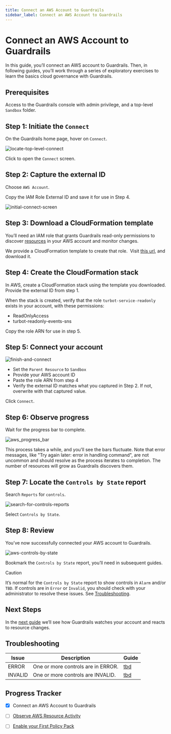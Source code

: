 ```yaml
---
title: Connect an AWS Account to Guardrails
sidebar_label: Connect an AWS Account to Guardrails
---
```



# Connect an AWS Account to Guardrails

In this guide, you’ll connect an AWS account to Guardrails. Then, in following guides, you’ll work through a series of exploratory exercises to learn the basics cloud governance with Guardrails.

## Prerequisites

Access to the Guardrails console with admin privilege, and a top-level `Sandbox` folder.

## Step 1: Initiate the `Connect`


On the Guardrails home page, hover on `Connect`.
<p><img alt="locate-top-level-connect" src="/images/docs/guardrails/getting-started/getting-started-aws/connect-an-account/locate-top-level-connect.png"/></p>

Click to open the `Connect` screen.

## Step 2: Capture the external ID

Choose `AWS Account`.

Copy the IAM Role External ID and save it for use in Step 4.
<p><img alt="initial-connect-screen" src="/images/docs/guardrails/getting-started/getting-started-aws/connect-an-account/initial-connect-screen.png"/></p>

## Step 3: Download a CloudFormation template

You’ll need an IAM role that grants Guardrails read-only permissions to discover [resources](/guardrails/docs/reference/glossary#resource) in your AWS account and monitor changes.


We provide a CloudFormation template to create that role.  Visit [this url](tbd), and download it.

## Step 4: Create the CloudFormation stack

In AWS, create a CloudFormation stack using the template you downloaded. Provide the external ID from step 1.

When the stack is created, verify that the role `turbot-service-readonly` exists in your account, with these permissions:

- ReadOnlyAccess
- turbot-readonly-events-sns

Copy the role ARN for use in step 5.

## Step 5: Connect your account
<p><img alt="finish-and-connect" src="/images/docs/guardrails/getting-started/getting-started-aws/connect-an-account/finish-and-connect.png"/></p>

* Set the `Parent Resource` to `Sandbox`
* Provide your AWS account ID
* Paste the role ARN from step 4
* Verify the external ID matches what you captured in Step 2. If not, overwrite with that captured value.

Click `Connect`.

## Step 6: Observe progress

Wait for the progress bar to complete.
<p><img alt="aws_progress_bar" src="/images/docs/guardrails/getting-started/getting-started-aws/connect-an-account/aws-progress-bar.png"/></p>

This process takes a while, and you’ll see the bars fluctuate. Note that error messages, like "Try again later: error in handling command", are not uncommon and should resolve as the process iterates to completion. The number of resources will grow as Guardrails discovers them.


## Step 7: Locate the `Controls by State` report

Search `Reports` for `controls`.
<p><img alt="search-for-controls-reports" src="/images/docs/guardrails/getting-started/getting-started-aws/connect-an-account/search-for-controls-reports.png"/></p>

Select `Controls by State`.

## Step 8: Review

You’ve now successfully connected your AWS account to Guardrails.
<p><img alt="aws-controls-by-state" src="/images/docs/guardrails/getting-started/getting-started-aws/connect-an-account/aws-controls-by-state.png"/></p>

Bookmark the `Controls by State` report, you’ll need in subsequent guides.

> [!CAUTION]
> It’s normal for the `Controls by State` report to show controls in `Alarm` and/or `TBD`. If controls are in `Error` or `Invalid`, you should check with your administrator to resolve these issues. See [Troubleshooting](#troubleshooting).

## Next Steps

In the [next guide](/guardrails/docs/getting-started/getting-started-aws/observe-aws-activity) we’ll see how Guardrails watches your account and reacts to resource changes.

## Troubleshooting

| Issue | Description | Guide |
|--|--|--|
| ERROR | One or more controls are in ERROR. | [tbd]() |
| INVALID | One or more controls are INVALID. | [tbd]() |


## Progress Tracker

- [x] Connect an AWS Account to Guardrails
- [ ] [Observe AWS Resource Activity](/guardrails/docs/getting-started/getting-started-aws/observe-aws-activity/)
- [ ] [Enable your First Policy Pack](/guardrails/docs/getting-started/getting-started-aws/enable-policy-pack/)

